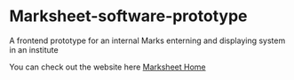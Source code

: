 # Marksheet-software-prototype
A frontend prototype for an internal Marks enterning and displaying system in an institute

You can check out the website here [Marksheet Home](http://marksheet.epizy.com/)
